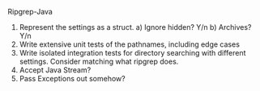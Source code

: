 Ripgrep-Java

1) Represent the settings as a struct.
	a) Ignore hidden? Y/n
	b) Archives? Y/n
2) Write extensive unit tests of the pathnames, including edge cases
3) Write isolated integration tests for directory searching with different settings. Consider matching what ripgrep does.
4) Accept Java Stream<Path>?
5) Pass Exceptions out somehow?